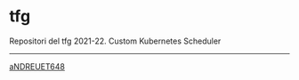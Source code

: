 # tfg
Repositori del tfg 2021-22. Custom Kubernetes Scheduler

---
[aNDREUET648](https://github.com/aNDREUET648) 
